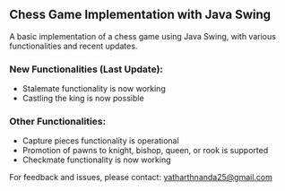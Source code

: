 ## Chess Game Implementation with Java Swing

A basic implementation of a chess game using Java Swing, with various functionalities and recent updates.

### New Functionalities (Last Update):

- Stalemate functionality is now working
- Castling the king is now possible

### Other Functionalities:

- Capture pieces functionality is operational
- Promotion of pawns to knight, bishop, queen, or rook is supported
- Checkmate functionality is now working

For feedback and issues, please contact: [yatharthnanda25@gmail.com](mailto:yatharthnanda25@gmail.com)
